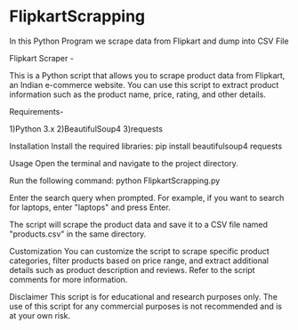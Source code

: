 # FlipkartScrapping
In this Python Program we scrape data from Flipkart and dump into CSV File

Flipkart Scraper -

This is a Python script that allows you to scrape product data from Flipkart, an Indian e-commerce website. You can use this script to extract product information such as the product name, price, rating, and other details.

Requirements-

1)Python 3.x
2)BeautifulSoup4
3)requests

Installation
Install the required libraries:
pip install beautifulsoup4 requests

Usage
Open the terminal and navigate to the project directory.

Run the following command:
python FlipkartScrapping.py

Enter the search query when prompted. For example, if you want to search for laptops, enter "laptops" and press Enter.

The script will scrape the product data and save it to a CSV file named "products.csv" in the same directory.

Customization
You can customize the script to scrape specific product categories, filter products based on price range, and extract additional details such as product description and reviews. Refer to the script comments for more information.

Disclaimer
This script is for educational and research purposes only. The use of this script for any commercial purposes is not recommended and is at your own risk.
